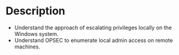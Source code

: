 # Description

* Understand the approach of escalating privileges locally on the Windows system.
* Understand OPSEC to enumerate local admin access on remote machines.
